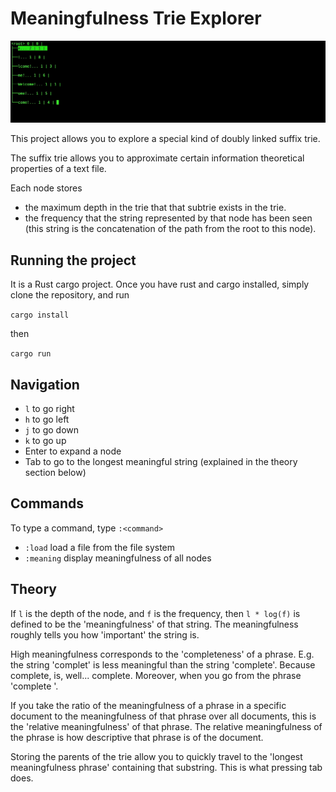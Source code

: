 Meaningfulness Trie Explorer
===================================

![](./images/welcome2.gif)

This project allows you to explore a special kind of doubly linked suffix trie. 

The suffix trie allows you to approximate certain information theoretical properties of a text file.

Each node stores 

- the maximum depth in the trie that that subtrie exists in the trie. 
- the frequency that the string represented by that node has been seen (this string is the concatenation of the path from the root to this node).

Running the project
---------------------

It is a Rust cargo project. Once you have rust and cargo installed, simply clone the repository, and run 

`cargo install`

then 

`cargo run`

Navigation
--------------

- `l` to go right
- `h` to go left
- `j` to go down
- `k` to go up
- Enter to expand a node
- Tab to go to the longest meaningful string (explained in the theory section below)


Commands
------------

To type a command, type `:<command>`

- `:load` load a file from the file system
- `:meaning` display meaningfulness of all nodes


Theory
----------

If `l` is the depth of the node, and `f` is the frequency, then `l * log(f)` is defined to be the 'meaningfulness' of that string. The meaningfulness roughly tells you how 'important' the string is. 

High meaningfulness corresponds to the 'completeness' of a phrase. E.g. the string 'complet' is less meaningful than the string 'complete'. Because complete, is, well... complete. Moreover, when you go from the phrase 'complete '.

If you take the ratio  of the meaningfulness of a phrase in a specific document to the meaningfulness of that phrase over all documents, this is the 'relative meaningfulness' of that phrase. The relative meaningfulness of the phrase is how descriptive that phrase is of the document.


Storing the parents of the trie allow you to quickly travel to the 'longest meaningfulness phrase' containing that substring. This is what pressing tab does.
